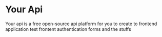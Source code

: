 # Your Api 
Your api is a free open-source api platform for you to create to frontend application 
test frontent authentication forms and the stuffs 
